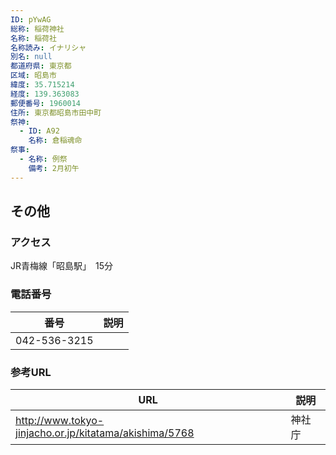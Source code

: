 ```yaml
---
ID: pYwAG
総称: 稲荷神社
名称: 稲荷社
名称読み: イナリシャ
別名: null
都道府県: 東京都
区域: 昭島市
緯度: 35.715214
経度: 139.363083
郵便番号: 1960014
住所: 東京都昭島市田中町
祭神:
  - ID: A92
    名称: 倉稲魂命
祭事:
  - 名称: 例祭
    備考: 2月初午
---
```


## その他

### アクセス

JR青梅線「昭島駅」　15分

### 電話番号

| 番号         | 説明 |
| ------------ | ---- |
| 042-536-3215 |      |

### 参考URL

| URL                                                    | 説明   |
| ------------------------------------------------------ | ------ |
| http://www.tokyo-jinjacho.or.jp/kitatama/akishima/5768 | 神社庁 |
